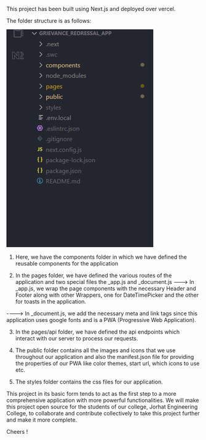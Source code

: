 This project has been built using Next.js and deployed over vercel.

The folder structure is as follows:

![Alt text](./folder.png?raw=true "Folder Structure")

1. Here, we have the components folder in which we have defined the reusable components for the application

2. In the pages folder, we have defined the various routes of the application and two special files the _app.js and _document.js
---> In _app.js, we wrap the page components with the necessary Header and Footer along with other Wrappers, one for DateTimePicker and the other for toasts in the application.

----> In  _document.js, we add the necessary meta and link tags since this application uses google fonts and is a PWA (Progressive Web Application).

3. In the pages/api folder, we have defined the api endpoints which interact with our server to process our requests.

4. The public folder contains all the images and icons that we use throughout our application and also the manifest.json file for providing the properties of our PWA like color themes, start url, which icons to use etc.

5. The styles folder contains the css files for our application.

This project in its basic form tends to act as the first step to a more comprehensive application with more powerful functionalities. We will make this project open source for the students of our college, Jorhat Engineering College, to collaborate and contribute collectively to take this project further and make it more complete.

Cheers !

